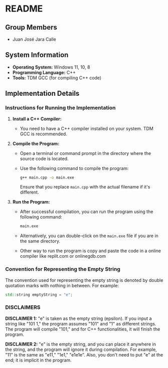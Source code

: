 # README

## Group Members

- Juan José Jara Calle

## System Information

- **Operating System:** Windows 11, 10, 8
- **Programming Language:** C++
- **Tools:** TDM GCC (for compiling C++ code)

## Implementation Details

### Instructions for Running the Implementation

1. **Install a C++ Compiler:**
   - You need to have a C++ compiler installed on your system. TDM GCC is recommended.

2. **Compile the Program:**
   - Open a terminal or command prompt in the directory where the source code is located.
   - Use the following command to compile the program:

     ```bash
     g++ main.cpp -o main.exe
     ```

     Ensure that you replace `main.cpp` with the actual filename if it's different.

3. **Run the Program:**
   - After successful compilation, you can run the program using the following command:

     ```bash
     main.exe
     ```

   - Alternatively, you can double-click on the `main.exe` file if you are in the same directory.

   - Other way to run the program is copy and paste the code in a online compiler like replit.com or onlinegdb.com

### Convention for Representing the Empty String

The convention used for representing the empty string is denoted by double quotation marks with nothing in between. For example:

```cpp
std::string emptyString = "e";
```

### DISCLAIMERS

**DISCLAIMER 1:** "e" is taken as the empty string (epsilon). If you input a string like "101 1," the program assumes "101" and "1" as different strings. The program will compile "101," and for C++ functionalities, it will finish the program.

**DISCLAIMER 2:** "e" is the empty string, and you can place it anywhere in the string, and the program will ignore it during compilation. For example, "11" is the same as "e11," "1e1," "e1e1e". Also, you don't need to put "e" at the end; it is implicit in the program.
